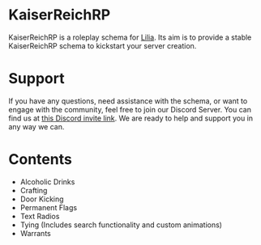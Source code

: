 # KaiserReichRP

KaiserReichRP is a roleplay schema for [Lilia](https://github.com/Lilia-Framework/Lilia). Its aim is to provide a stable KaiserReichRP schema to kickstart your server creation.

# Support

If you have any questions, need assistance with the schema, or want to engage with the community, feel free to join our Discord Server. You can find us at [this Discord invite link](https://discord.gg/52MSnh39vw). We are ready to help and support you in any way we can.

# Contents

- Alcoholic Drinks
- Crafting
- Door Kicking
- Permanent Flags
- Text Radios
- Tying (Includes search functionality and custom animations)
- Warrants
